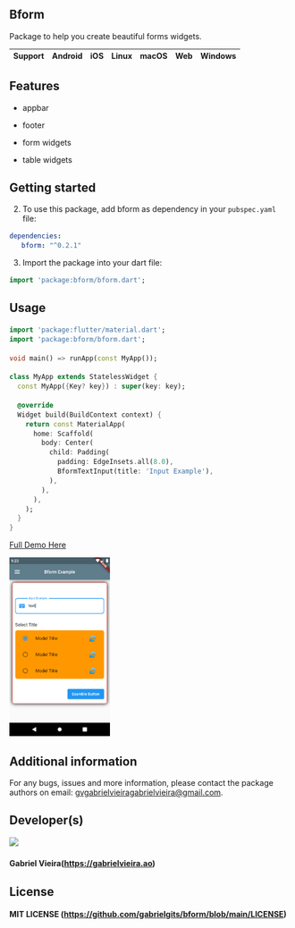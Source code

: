 ## Bform

Package to help you create beautiful forms widgets.

| **Support** | Android | iOS | Linux | macOS | Web | Windows |
|-------------|---------|------|-------|--------|-----|-------------|

## Features

- appbar
- footer

- form widgets
- table widgets


## Getting started

2. To use this package, add bform as dependency in your `pubspec.yaml` file:

```yaml
dependencies:
   bform: "^0.2.1"
```

3. Import the package into your dart file:

```dart
import 'package:bform/bform.dart';
```

## Usage

```dart
import 'package:flutter/material.dart';
import 'package:bform/bform.dart';

void main() => runApp(const MyApp());

class MyApp extends StatelessWidget {
  const MyApp({Key? key}) : super(key: key);

  @override
  Widget build(BuildContext context) {
    return const MaterialApp(
      home: Scaffold(
        body: Center(
          child: Padding(
            padding: EdgeInsets.all(8.0),
            BformTextInput(title: 'Input Example'),
          ),
        ),
      ),
    );
  }
}

```

[Full Demo Here](https://github.com/gabrielgits/bform/tree/main/example)

[<img src="example1.png" width="180" />](https://github.com/gabrielgits/bform/tree/main/example)

## Additional information

For any bugs, issues and more information, please contact the package authors on email: gvgabrielvieiragabrielvieira@gmail.com.

## Developer(s)

[<img src="https://avatars.githubusercontent.com/u/72738617?v=4" width="180" />](https://gabrielvieira.ao)
#### **Gabriel Vieira**(https://gabrielvieira.ao)

## License

#### MIT LICENSE (https://github.com/gabrielgits/bform/blob/main/LICENSE) 
